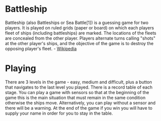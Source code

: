 # Battleship
Battleship (also Battleships or Sea Battle[1]) is a guessing game for two players. It is played on ruled grids (paper or board) on which each players fleet of ships (including battleships) are marked. The locations of the fleets are concealed from the other player. Players alternate turns calling "shots" at the other player's ships, and the objective of the game is to destroy the opposing player's fleet. - [Wikipedia](https://en.wikipedia.org/wiki/Battleship_(game))

# Playing
There are 3 levels in the game - easy, medium and difficult, plus a button that navigates to the last level you played.
There is a record table of each stage.
You can play a game with sensors so that at the beginning of the game this is the main situation that must remain in the same condition otherwise the ships move. Alternatively, you can play without a sensor and there will be a warning.
At the end of the game if you win you will have to supply your name in order for you to stay in the table.
